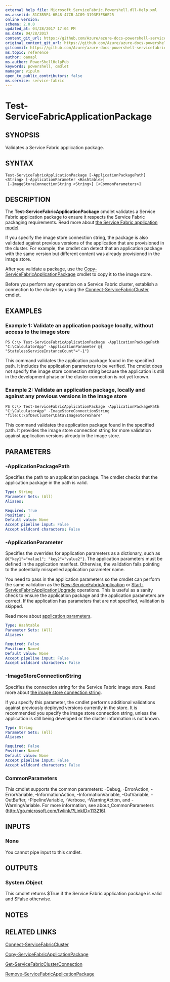 ```yaml
---
external help file: Microsoft.ServiceFabric.Powershell.dll-Help.xml
ms.assetid: 81C3B5F4-6B48-47CB-AC09-3193F3F86E25
online version:
schema: 2.0.0
updated_at: 04/28/2017 17:04 PM
ms.date: 04/28/2017
content_git_url: https://github.com/Azure/azure-docs-powershell-servicefabric/blob/V5.6_Updates/Service-Fabric-cmdlets/ServiceFabric/vlatest/Test-ServiceFabricApplicationPackage.md
original_content_git_url: https://github.com/Azure/azure-docs-powershell-servicefabric/blob/V5.6_Updates/Service-Fabric-cmdlets/ServiceFabric/vlatest/Test-ServiceFabricApplicationPackage.md
gitcommit: https://github.com/Azure/azure-docs-powershell-servicefabric/blob/0bb6363c16973306c98ebe34d1884cb8bef9db63
ms.topic: reference
author: oanapl
ms.author: PowerShellHelpPub
keywords: powershell, cmdlet
manager: vipulm
open_to_public_contributors: false
ms.service: service-fabric
---
```


# Test-ServiceFabricApplicationPackage

## SYNOPSIS
Validates a Service Fabric application package.

## SYNTAX

```
Test-ServiceFabricApplicationPackage [-ApplicationPackagePath] <String> [-ApplicationParameter <Hashtable>]
 [-ImageStoreConnectionString <String>] [<CommonParameters>]
```

## DESCRIPTION
The **Test-ServiceFabricApplicationPackage** cmdlet validates a Service Fabric application package to ensure it respects the Service Fabric packaging requirements. Read more about [the Service Fabric application model](https://docs.microsoft.com/azure/service-fabric/service-fabric-application-model).

If you specify the image store connection string, the package is also validated against previous versions of the application that are provisioned in the cluster. For example, the cmdlet can detect that an application package with the same version but different content was already provisioned in the image store.

After you validate a package, use the [Copy-ServiceFabricApplicationPackage](./Copy-ServiceFabricApplicationPackage.md) cmdlet to copy it to the image store.

Before you perform any operation on a Service Fabric cluster, establish a connection to the cluster by using the [Connect-ServiceFabricCluster](./Connect-ServiceFabricCluster.md) cmdlet.

## EXAMPLES

### Example 1: Validate an application package locally, without access to the image store
```
PS C:\> Test-ServiceFabricApplicationPackage -ApplicationPackagePath "C:\CalculatorApp" -ApplicationParameter @{ "StatelessServiceInstanceCount"="-1"}
```

This command validates the application package found in the specified path. It includes the application parameters to be verified. 
The cmdlet does not specify the image store connection string because the application is still in the development phase or the cluster connection is not yet known.

### Example 2: Validate an application package, locally and against any previous versions in the image store
```
PS C:\> Test-ServiceFabricApplicationPackage -ApplicationPackagePath "C:\CalculatorApp" -ImageStoreConnectionString "file:C:\SfDevCluster\Data\ImageStoreShare"
```

This command validates the application package found in the specified path. It provides the image store connection string for more validation against application versions already in the image store.

## PARAMETERS

### -ApplicationPackagePath
Specifies the path to an application package. The cmdlet checks that the application package in the path is valid.

```yaml
Type: String
Parameter Sets: (All)
Aliases: 

Required: True
Position: 1
Default value: None
Accept pipeline input: False
Accept wildcard characters: False
```

### -ApplicationParameter
Specifies the overrides for application parameters as a dictionary, such as `@{"key1"="value1"; "key2"="value2"}`. The application parameters must be defined in the application manifest. Otherwise, the validation fails pointing to the potentially misspelled application parameter name.

You need to pass in the application parameters so the cmdlet can perform the same validation as the [New-ServiceFabricApplication](./New-ServiceFabricApplication.md) or [Start-ServiceFabricApplicationUpgrade](./Start-ServiceFabricApplicationUpgrade.md) operations. This is useful as a sanity check to ensure the application package and the application parameters are correct. If the application has parameters that are not specified, validation is skipped.

Read more about [application parameters](https://docs.microsoft.com/azure/service-fabric/service-fabric-manage-multiple-environment-app-configuration).

```yaml
Type: Hashtable
Parameter Sets: (All)
Aliases: 

Required: False
Position: Named
Default value: None
Accept pipeline input: False
Accept wildcard characters: False
```

### -ImageStoreConnectionString
Specifies the connection string for the Service Fabric image store. Read more about [the image store connection string](https://docs.microsoft.com/azure/service-fabric/service-fabric-image-store-connection-string).

If you specify this parameter, the cmdlet performs additional validations against previously deployed versions currently in the store. It is recommended you specify the image store connection string, unless the application is still being developed or the cluster information is not known.

```yaml
Type: String
Parameter Sets: (All)
Aliases: 

Required: False
Position: Named
Default value: None
Accept pipeline input: False
Accept wildcard characters: False
```

### CommonParameters
This cmdlet supports the common parameters: -Debug, -ErrorAction, -ErrorVariable, -InformationAction, -InformationVariable, -OutVariable, -OutBuffer, -PipelineVariable, -Verbose, -WarningAction, and -WarningVariable. For more information, see about_CommonParameters (http://go.microsoft.com/fwlink/?LinkID=113216).

## INPUTS

### None
You cannot pipe input to this cmdlet.

## OUTPUTS

### System.Object
This cmdlet returns $True if the Service Fabric application package is valid and $False otherwise.

## NOTES

## RELATED LINKS

[Connect-ServiceFabricCluster](./Connect-ServiceFabricCluster.md)

[Copy-ServiceFabricApplicationPackage](./Copy-ServiceFabricApplicationPackage.md)

[Get-ServiceFabricClusterConnection](./Get-ServiceFabricClusterConnection.md)

[Remove-ServiceFabricApplicationPackage](./Remove-ServiceFabricApplicationPackage.md)
